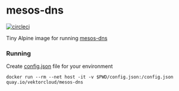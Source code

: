# mesos-dns

[![circleci][circleci]](https://circleci.com/gh/vektorcloud/mesos-dns)



Tiny Alpine image for running [mesos-dns](https://mesosphere.github.io/mesos-dns/)

### Running

Create [config.json](https://mesosphere.github.io/mesos-dns/docs/configuration-parameters.html) file for your environment
 
    docker run --rm --net host -it -v $PWD/config.json:/config.json quay.io/vektorcloud/mesos-dns

[circleci]: https://img.shields.io/circleci/build/gh/vektorcloud/mesos-dns?color=1dd6c9&logo=CircleCI&logoColor=1dd6c9&style=for-the-badge "mesos-dns"
